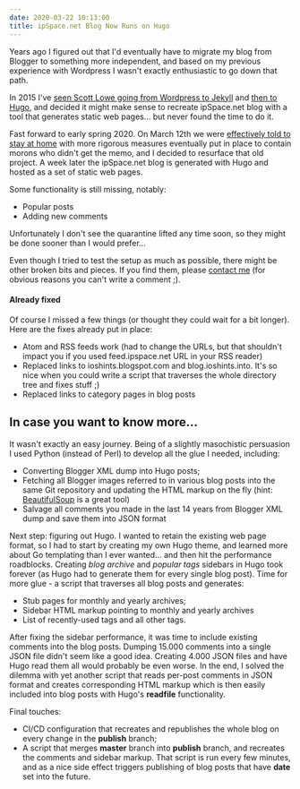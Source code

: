 ```yaml
---
date: 2020-03-22 10:13:00
title: ipSpace.net Blog Now Runs on Hugo
---
```


Years ago I figured out that I'd eventually have to migrate my blog from Blogger to something more independent, and based on my previous experience with Wordpress I wasn't exactly enthusiastic to go down that path.

In 2015 I've [seen Scott Lowe going from Wordpress to Jekyll](https://blog.scottlowe.org/2015/01/05/blog-migration-complete/) and [then to Hugo](https://blog.scottlowe.org/2017/09/18/some-qa-about-migration-hugo/), and decided it might make sense to recreate ipSpace.net blog with a tool that generates static web pages... but never found the time to do it.
<!--more-->
Fast forward to early spring 2020. On March 12th we were [effectively told to stay at home](https://en.wikipedia.org/wiki/2020_coronavirus_pandemic_in_Slovenia#Timeline) with more rigorous measures eventually put in place to contain morons who didn't get the memo, and I decided to resurface that old project. A week later the ipSpace.net blog is generated with Hugo and hosted as a set of static web pages.

Some functionality is still missing, notably:

* Popular posts
* Adding new comments

Unfortunately I don't see the quarantine lifted any time soon, so they might be done sooner than I would prefer...

Even though I tried to test the setup as much as possible, there might be other broken bits and pieces. If you find them, please [contact me](https://www.ipspace.net/Contact#Fan) (for obvious reasons you can't write a comment ;).

#### Already fixed

Of course I missed a few things (or thought they could wait for a bit longer). Here are the fixes already put in place:

* Atom and RSS feeds work (had to change the URLs, but that shouldn't impact you if you used feed.ipspace.net URL in your RSS reader)
* Replaced links to ioshints.blogspot.com and blog.ioshints.into. It's so nice when you could write a script that traverses the whole directory tree and fixes stuff ;)
* Replaced links to category pages in blog posts

## In case you want to know more...

It wasn't exactly an easy journey. Being of a slightly masochistic persuasion I used Python (instead of Perl) to develop all the glue I needed, including:

* Converting Blogger XML dump into Hugo posts;
* Fetching all Blogger images referred to in various blog posts into the same Git repository and updating the HTML markup on the fly (hint: [BeautifulSoup](https://www.crummy.com/software/BeautifulSoup/bs4/doc/) is a great tool)
* Salvage all comments you made in the last 14 years from Blogger XML dump and save them into JSON format

Next step: figuring out Hugo. I wanted to retain the existing web page format, so I had to start by creating my own Hugo theme, and learned more about Go templating than I ever wanted... and then hit the performance roadblocks. Creating _blog archive_ and _popular tags_ sidebars in Hugo took forever (as Hugo had to generate them for every single blog post). Time for more glue - a script that traverses all blog posts and generates:

* Stub pages for monthly and yearly archives;
* Sidebar HTML markup pointing to monthly and yearly archives
* List of recently-used tags and all other tags.

After fixing the sidebar performance, it was time to include existing comments into the blog posts. Dumping 15.000 comments into a single JSON file didn't seem like a good idea. Creating 4.000 JSON files and have Hugo read them all would probably be even worse. In the end, I solved the dilemma with yet another script that reads per-post comments in JSON format and creates corresponding HTML markup which is then easily included into blog posts with Hugo's **readfile** functionality.

Final touches:

* CI/CD configuration that recreates and republishes the whole blog on every change in the **publish** branch;
* A script that merges **master** branch into **publish** branch, and recreates the comments and sidebar markup. That script is run every few minutes, and as a nice side effect triggers publishing of blog posts that have **date** set into the future.
